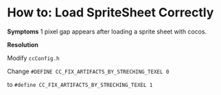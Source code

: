 # How to: Load SpriteSheet Correctly #

**Symptoms**
1 pixel gap appears after loading a sprite sheet with cocos. 

**Resolution**

Modify `ccConfig.h`

Change `#DEFINE CC_FIX_ARTIFACTS_BY_STRECHING_TEXEL 0 `

to `#define CC_FIX_ARTIFACTS_BY_STRECHING_TEXEL 1 `


